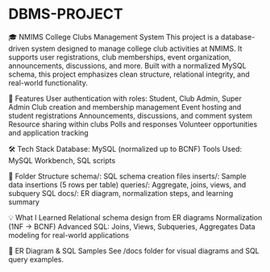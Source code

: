 # DBMS-PROJECT

🎓 NMIMS College Clubs Management System
This project is a database-driven system designed to manage college club activities at NMIMS. It supports user registrations, club memberships, event organization, announcements, discussions, and more. Built with a normalized MySQL schema, this project emphasizes clean structure, relational integrity, and real-world functionality.

🧩 Features
User authentication with roles: Student, Club Admin, Super Admin
Club creation and membership management
Event hosting and student registrations
Announcements, discussions, and comment system
Resource sharing within clubs
Polls and responses
Volunteer opportunities and application tracking

🛠️ Tech Stack
Database: MySQL (normalized up to BCNF)
Tools Used: MySQL Workbench, SQL scripts

📁 Folder Structure
schema/: SQL schema creation files
inserts/: Sample data insertions (5 rows per table)
queries/: Aggregate, joins, views, and subquery SQL
docs/: ER diagram, normalization steps, and learning summary

💡 What I Learned
Relational schema design from ER diagrams
Normalization (1NF → BCNF)
Advanced SQL: Joins, Views, Subqueries, Aggregates
Data modeling for real-world applications

📸 ER Diagram & SQL Samples
See /docs folder for visual diagrams and SQL query examples.
